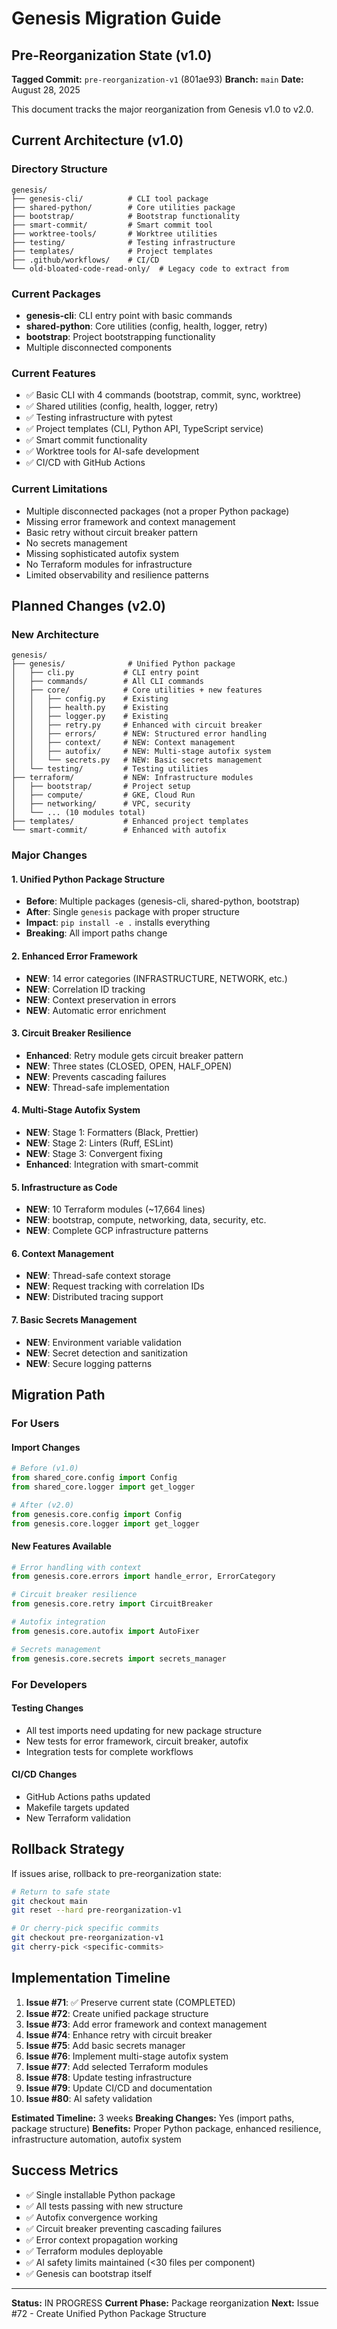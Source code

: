 # Genesis Migration Guide

## Pre-Reorganization State (v1.0)

**Tagged Commit:** `pre-reorganization-v1` (801ae93)
**Branch:** `main`
**Date:** August 28, 2025

This document tracks the major reorganization from Genesis v1.0 to v2.0.

## Current Architecture (v1.0)

### Directory Structure
```
genesis/
├── genesis-cli/          # CLI tool package
├── shared-python/        # Core utilities package
├── bootstrap/            # Bootstrap functionality
├── smart-commit/         # Smart commit tool
├── worktree-tools/       # Worktree utilities
├── testing/              # Testing infrastructure
├── templates/            # Project templates
├── .github/workflows/    # CI/CD
└── old-bloated-code-read-only/  # Legacy code to extract from
```

### Current Packages
- **genesis-cli**: CLI entry point with basic commands
- **shared-python**: Core utilities (config, health, logger, retry)
- **bootstrap**: Project bootstrapping functionality
- Multiple disconnected components

### Current Features
- ✅ Basic CLI with 4 commands (bootstrap, commit, sync, worktree)
- ✅ Shared utilities (config, health, logger, retry)
- ✅ Testing infrastructure with pytest
- ✅ Project templates (CLI, Python API, TypeScript service)
- ✅ Smart commit functionality
- ✅ Worktree tools for AI-safe development
- ✅ CI/CD with GitHub Actions

### Current Limitations
- Multiple disconnected packages (not a proper Python package)
- Missing error framework and context management
- Basic retry without circuit breaker pattern
- No secrets management
- Missing sophisticated autofix system
- No Terraform modules for infrastructure
- Limited observability and resilience patterns

## Planned Changes (v2.0)

### New Architecture
```
genesis/
├── genesis/              # Unified Python package
│   ├── cli.py           # CLI entry point
│   ├── commands/        # All CLI commands
│   ├── core/            # Core utilities + new features
│   │   ├── config.py    # Existing
│   │   ├── health.py    # Existing
│   │   ├── logger.py    # Existing
│   │   ├── retry.py     # Enhanced with circuit breaker
│   │   ├── errors/      # NEW: Structured error handling
│   │   ├── context/     # NEW: Context management
│   │   ├── autofix/     # NEW: Multi-stage autofix system
│   │   └── secrets.py   # NEW: Basic secrets management
│   └── testing/         # Testing utilities
├── terraform/           # NEW: Infrastructure modules
│   ├── bootstrap/       # Project setup
│   ├── compute/         # GKE, Cloud Run
│   ├── networking/      # VPC, security
│   └── ... (10 modules total)
├── templates/           # Enhanced project templates
└── smart-commit/        # Enhanced with autofix
```

### Major Changes

#### 1. Unified Python Package Structure
- **Before**: Multiple packages (genesis-cli, shared-python, bootstrap)
- **After**: Single `genesis` package with proper structure
- **Impact**: `pip install -e .` installs everything
- **Breaking**: All import paths change

#### 2. Enhanced Error Framework
- **NEW**: 14 error categories (INFRASTRUCTURE, NETWORK, etc.)
- **NEW**: Correlation ID tracking
- **NEW**: Context preservation in errors
- **NEW**: Automatic error enrichment

#### 3. Circuit Breaker Resilience
- **Enhanced**: Retry module gets circuit breaker pattern
- **NEW**: Three states (CLOSED, OPEN, HALF_OPEN)
- **NEW**: Prevents cascading failures
- **NEW**: Thread-safe implementation

#### 4. Multi-Stage Autofix System
- **NEW**: Stage 1: Formatters (Black, Prettier)
- **NEW**: Stage 2: Linters (Ruff, ESLint)
- **NEW**: Stage 3: Convergent fixing
- **Enhanced**: Integration with smart-commit

#### 5. Infrastructure as Code
- **NEW**: 10 Terraform modules (~17,664 lines)
- **NEW**: bootstrap, compute, networking, data, security, etc.
- **NEW**: Complete GCP infrastructure patterns

#### 6. Context Management
- **NEW**: Thread-safe context storage
- **NEW**: Request tracking with correlation IDs
- **NEW**: Distributed tracing support

#### 7. Basic Secrets Management
- **NEW**: Environment variable validation
- **NEW**: Secret detection and sanitization
- **NEW**: Secure logging patterns

## Migration Path

### For Users

#### Import Changes
```python
# Before (v1.0)
from shared_core.config import Config
from shared_core.logger import get_logger

# After (v2.0)
from genesis.core.config import Config
from genesis.core.logger import get_logger
```

#### New Features Available
```python
# Error handling with context
from genesis.core.errors import handle_error, ErrorCategory

# Circuit breaker resilience
from genesis.core.retry import CircuitBreaker

# Autofix integration
from genesis.core.autofix import AutoFixer

# Secrets management
from genesis.core.secrets import secrets_manager
```

### For Developers

#### Testing Changes
- All test imports need updating for new package structure
- New tests for error framework, circuit breaker, autofix
- Integration tests for complete workflows

#### CI/CD Changes
- GitHub Actions paths updated
- Makefile targets updated
- New Terraform validation

## Rollback Strategy

If issues arise, rollback to pre-reorganization state:

```bash
# Return to safe state
git checkout main
git reset --hard pre-reorganization-v1

# Or cherry-pick specific commits
git checkout pre-reorganization-v1
git cherry-pick <specific-commits>
```

## Implementation Timeline

1. **Issue #71**: ✅ Preserve current state (COMPLETED)
2. **Issue #72**: Create unified package structure
3. **Issue #73**: Add error framework and context management
4. **Issue #74**: Enhance retry with circuit breaker
5. **Issue #75**: Add basic secrets manager
6. **Issue #76**: Implement multi-stage autofix system
7. **Issue #77**: Add selected Terraform modules
8. **Issue #78**: Update testing infrastructure
9. **Issue #79**: Update CI/CD and documentation
10. **Issue #80**: AI safety validation

**Estimated Timeline:** 3 weeks
**Breaking Changes:** Yes (import paths, package structure)
**Benefits:** Proper Python package, enhanced resilience, infrastructure automation, autofix system

## Success Metrics

- ✅ Single installable Python package
- ✅ All tests passing with new structure
- ✅ Autofix convergence working
- ✅ Circuit breaker preventing cascading failures
- ✅ Error context propagation working
- ✅ Terraform modules deployable
- ✅ AI safety limits maintained (<30 files per component)
- ✅ Genesis can bootstrap itself

---

**Status:** IN PROGRESS
**Current Phase:** Package reorganization
**Next:** Issue #72 - Create Unified Python Package Structure
